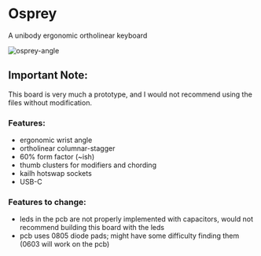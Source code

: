 # Osprey
A unibody ergonomic ortholinear keyboard

![osprey-angle](https://user-images.githubusercontent.com/65916936/131961091-ac390347-2dab-4dee-ab7f-d54b2e6b67e2.jpg)

## Important Note:
This board is very much a prototype, and I would not recommend using the files without modification.

### Features:
- ergonomic wrist angle
- ortholinear columnar-stagger
- 60% form factor (~ish)
- thumb clusters for modifiers and chording
- kailh hotswap sockets
- USB-C

### Features to change:
- leds in the pcb are not properly implemented with capacitors, would not recommend building this board with the leds
- pcb uses 0805 diode pads; might have some difficulty finding them (0603 will work on the pcb)
